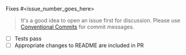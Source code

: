 Fixes #<issue_number_goes_here>

> It's a good idea to open an issue first for discussion.
> Please use [Conventional Commits](https://www.conventionalcommits.org/en/v1.0.0/) for commit messages.
> 
- [ ] Tests pass
- [ ] Appropriate changes to README are included in PR
